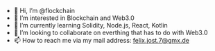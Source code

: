 - 👋 Hi, I’m @flockchain
- 👀 I’m interested in Blockchain and Web3.0
- 🌱 I’m currently learning Solidity, Node.js, React, Kotlin
- 💞️ I’m looking to collaborate on everthing that has to do with Web3.0
- 📫 How to reach me via my mail address: felix.jost.7@gmx.de

<!---
flockchain/flockchain is a ✨ special ✨ repository because its `README.md` (this file) appears on your GitHub profile.
You can click the Preview link to take a look at your changes.
--->

